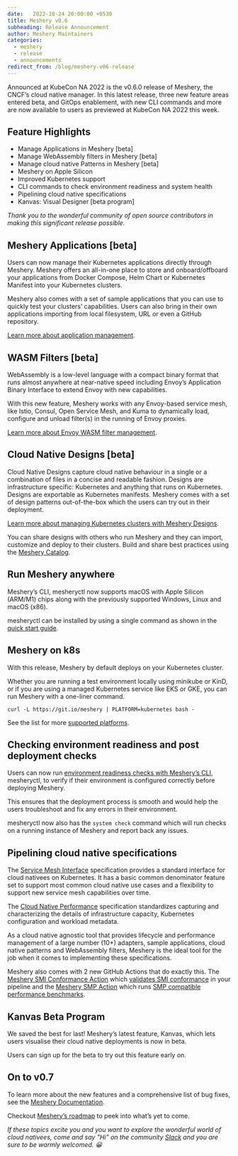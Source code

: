 ```yaml
---
date:   2022-10-24 20:00:00 +0530
title: Meshery v0.6
subheading: Release Announcement
author: Meshery Maintainers
categories:
  - meshery
  - release
  - announcements
redirect_from: /blog/meshery-v06-release
---
```


Announced at KubeCon NA 2022 is the v0.6.0 release of Meshery, the CNCF’s cloud native manager. In this latest release, three new feature areas entered beta, and GitOps enablement, with new CLI commands and more are now available to users as previewed at KubeCon NA 2022 this week.

## Feature Highlights

- Manage Applications in Meshery [beta]
- Manage WebAssembly filters in Meshery [beta]
- Manage cloud native Patterns in Meshery [beta]
- Meshery on Apple Silicon
- Improved Kubernetes support
- CLI commands to check environment readiness and system health
- Pipelining cloud native specifications
- Kanvas: Visual Designer [beta program]

_Thank you to the wonderful community of open source contributors in making this significant release possible._

## Meshery Applications [beta]

Users can now manage their Kubernetes applications directly through Meshery. Meshery offers an all-in-one place to store and onboard/offboard your applications from Docker Compose, Helm Chart or Kubernetes Manifest  into your Kubernetes clusters.

Meshery also comes with a set of sample applications that you can use to quickly test your clusters’ capabilities. Users can also bring in their own applications importing from local filesystem, URL or even a GitHub repository.

[Learn more about application management](https://docs.meshery.io/functionality/filter-management).

## WASM Filters [beta]

WebAssembly is a low-level language with a compact binary format that runs almost anywhere at near-native speed including Envoy’s Application Binary Interface to extend Envoy with new capabilities.

With this new feature, Meshery works with any Envoy-based service mesh, like Istio, Consul, Open Service Mesh, and Kuma to dynamically load, configure and unload filter(s) in the running of Envoy proxies.

[Learn more about Envoy WASM filter management](https://docs.meshery.io/functionality/filter-management).

## Cloud Native Designs [beta]

Cloud Native Designs capture cloud native behaviour in a single or a combination of files in a concise and readable fashion. Designs are infrastructure specific: Kubernetes and anything that runs on Kubernetes. Designs are exportable as Kubernetes manifests. Meshery comes with a set of design patterns out-of-the-box which the users can try out in their deployment.

[Learn more about managing Kubernetes clusters with Meshery Designs](https://docs.meshery.io/functionality/pattern-management).

You can share designs with others who run Meshery and they can import, customize and deploy to their clusters. Build and share best practices using the [Meshery Catalog](/catalog).

## Run Meshery anywhere

Meshery’s CLI, mesheryctl now supports macOS with Apple Silicon (ARM/M1) chips along with the previously supported Windows, Linux and macOS (x86).

mesheryctl can be installed by using a single command as shown in the [quick start guide](https://docs.meshery.io/installation/quick-start).

## Meshery on k8s

With this release, Meshery by default deploys on your Kubernetes cluster.

Whether you are running a test environment locally using minikube or KinD, or if you are using a managed Kubernetes service like EKS or GKE, you can run Meshery with a one-liner command.

```
curl -L https://git.io/meshery | PLATFORM=kubernetes bash -
```

See the list for more [supported platforms](https://docs.meshery.io/installation/platforms).

## Checking environment readiness and post deployment checks

Users can now run [environment readiness checks with Meshery’s CLI](TBD), mesheryctl, to verify if their environment is configured correctly before deploying Meshery.

This ensures that the deployment process is smooth and would help the users troubleshoot and fix any errors in their environment.

mesheryctl now also has the `system check` command which will run checks on a running instance of Meshery and report back any issues.

## Pipelining cloud native specifications

The [Service Mesh Interface](https://smi-spec.io/) specification provides a standard interface for cloud nativees on Kubernetes. It has a basic common denominator feature set to support most common cloud native use cases and a flexibility to support new service mesh capabilities over time.

The [Cloud Native Performance](https://smp-spec.io/) specification standardizes capturing and characterizing the details of infrastructure capacity, Kubernetes configuration and workload metadata.

As a cloud native agnostic tool that provides lifecycle and performance management of a large number (10+) adapters, sample applications, cloud native patterns and WebAssembly filters, Meshery is the ideal tool for the job when it comes to implementing these specifications.

Meshery also comes with 2 new GitHub Actions that do exactly this. The [Meshery SMI Conformance Action](https://github.com/layer5io/meshery-smi-conformance-action) which [validates SMI conformance](https://meshery.io/blog/validating-smi-conformance-with-meshery) in your pipeline and the [Meshery SMP Action](https://github.com/layer5io/meshery-smp-action) which runs [SMP compatible performance benchmarks](https://docs.meshery.io/functionality/performance-management).

## Kanvas Beta Program

We saved the best for last! Meshery’s latest feature, Kanvas, which lets users visualise their cloud native deployments is now in beta.

Users can sign up for the beta to try out this feature early on.

## On to v0.7

To learn more about the new features and a comprehensive list of bug fixes, see the [Meshery Documentation](https://docs.meshery.io/docs/project/releases).

Checkout [Meshery’s roadmap](https://github.com/meshery/meshery/blob/master/ROADMAP.md) to peek into what’s yet to come.

_If these topics excite you and you want to explore the wonderful world of cloud nativees, come and say "Hi" on the community [Slack](https://slack.meshery.io/) and you are sure to be warmly welcomed. 😀_